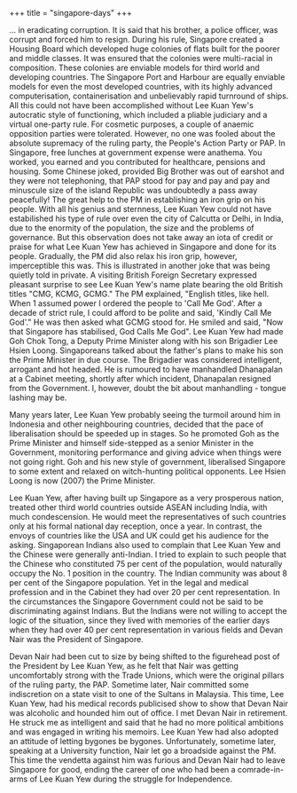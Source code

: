 +++
title = "singapore-days"
+++

... in eradicating corruption. It is said that his brother, a police officer, was corrupt and forced him to resign. During his rule, Singapore created a Housing Board which developed huge colonies of flats built for the poorer and middle classes. It was ensured that the colonies were multi-racial in composition. These colonies are enviable models for third world and developing countries. The Singapore Port and Harbour are equally enviable models for even the most developed countries, with its highly advanced computerisation, containerisation and unbelievably rapid turnround of ships. All this could not have been accomplished without Lee Kuan Yew's autocratic style of functioning, which included a pliable judiciary and a virtual one-party rule. For cosmetic purposes, a couple of anaemic opposition parties were tolerated. However, no one was fooled about the absolute supremacy of the ruling party, the People's Action Party or PAP. In Singapore, free lunches at government expense were anathema. You worked, you earned and you contributed for healthcare, pensions and housing. Some Chinese joked, provided Big Brother was out of earshot and they were not telephoning, that PAP stood for pay and pay and pay and minuscule size of the island Republic was undoubtedly a pass away peacefully! The great help to the PM in establishing an iron grip on his people. With all his genius and sternness, Lee Kuan Yew could not have estabilished his type of rule over even the city of Calcutta or Delhi, in India, due to the enormity of the population, the size and the problems of governance. But this observation does not take away an iota of credit or praise for what Lee Kuan Yew has achieved in Singapore and done for its people. Gradually, the PM did also relax his iron grip, however, imperceptible this was. This is illustrated in another joke that was being quietly told in private. A visiting British Foreign Secretary expressed pleasant surprise to see Lee Kuan Yew's name plate bearing the old British titles "CMG, KCMG, GCMG." The PM explained, "English titles, like hell. When 1 assumed power I ordered the people to 'Call Me God'. After a decade of strict rule, I could afford to be polite and said, 'Kindly Call Me God'." He was then asked what GCMG stood for. He smiled and said, "Now that Singapore has stabilised, God Calls Me God". Lee Kuan Yew had made Goh Chok Tong, a Deputy Prime Minister along with his son Brigadier Lee Hsien Loong. Singaporeans talked about the father's plans to make his son the Prime Minister in due course. The Brigadier was considered intelligent, arrogant and hot headed. He is rumoured to have manhandled Dhanapalan at a Cabinet meeting, shortly after which incident, Dhanapalan resigned from the Government. I, however, doubt the bit about manhandling - tongue lashing may be.

Many years later, Lee Kuan Yew probably seeing the turmoil around him in Indonesia and other neighbouring countries, decided that the pace of liberalisation should be speeded up in stages. So he promoted Goh as the Prime Minister and himself side-stepped as a senior Minister in the Government, monitoring performance and giving advice when things were not going right. Goh and his new style of government, liberalised Singapore to some extent and relaxed on witch-hunting political opponents. Lee Hsien Loong is now (2007) the Prime Minister.

Lee Kuan Yew, after having built up Singapore as a very prosperous nation, treated other third world countries outside ASEAN including India, with much condescension. He would meet the representatives of such countries only at his formal national day reception, once a year. In contrast, the envoys of countries like the USA and UK could get his audience for the asking. Singaporean Indians also used to complain that Lee Kuan Yew and the Chinese were generally anti-Indian. I tried to explain to such people that the Chinese who constituted 75 per cent of the population, would naturally occupy the No. 1 position in the country. The Indian community was about 8 per cent of the Singapore population. Yet in the legal and medical profession and in the Cabinet they had over 20 per cent representation. In the circumstances the Singapore Government could not be said to be discriminating against Indians. But the Indians were not willing to accept the logic of the situation, since they lived with memories of the earlier days when they had over 40 per cent representation in various fields and Devan Nair was the President of Singapore.

Devan Nair had been cut to size by being shifted to the figurehead post of the President by Lee Kuan Yew, as he felt that Nair was getting uncomfortably strong with the Trade Unions, which were the original pillars of the ruling party, the PAP. Sometime later, Nair committed some indiscretion on a state visit to one of the Sultans in Malaysia. This time, Lee Kuan Yew, had his medical records publicised show to show that Devan Nair was alcoholic and hounded him out of office. I met Devan Nair in retirement. He struck me as intelligent and said that he had no more political ambitions and was engaged in writing his memoirs. Lee Kuan Yew had also adopted an attitude of letting bygones be bygones. Unfortunately, sometime later, speaking at a University function, Nair let go a broadside against the PM. This time the vendetta against him was furious and Devan Nair had to leave Singapore for good, ending the career of one who had been a comrade-in-arms of Lee Kuan Yew during the struggle for Independence.

